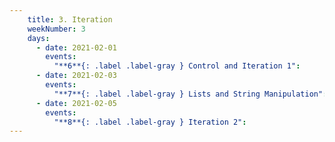 ```yaml
---
    title: 3. Iteration
    weekNumber: 3
    days:
      - date: 2021-02-01
        events:
          "**6**{: .label .label-gray } Control and Iteration 1":
      - date: 2021-02-03
        events:
          "**7**{: .label .label-gray } Lists and String Manipulation":
      - date: 2021-02-05
        events:
          "**8**{: .label .label-gray } Iteration 2":
---
```

